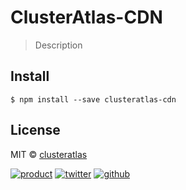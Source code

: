 # ClusterAtlas-CDN

> Description

## Install

```
$ npm install --save clusteratlas-cdn
```

## License

MIT © [clusteratlas](https://github.com/clusteratlas)

[![product](https://img.shields.io/badge/clusteratlas-cdn-orange.svg?style=flat-square)](https://github.com/clusteratlas/clusteratlas-cdn)
[![twitter](https://img.shields.io/badge/twitter-@clusteratlas-blue.svg?style=flat-square)](https://twitter.com/clusteratlas)
[![github](https://img.shields.io/badge/github-@clusteratlas-brightgreen.svg?style=flat-square)](https://github.com/clusteratlas)